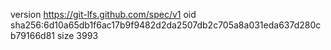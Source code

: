 version https://git-lfs.github.com/spec/v1
oid sha256:6d10a65db1f6ac17b9f9482d2da2507db2c705a8a031eda637d280cb79166d81
size 3993
